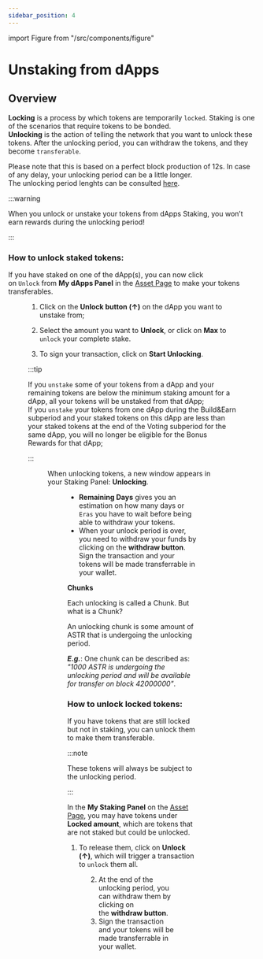 ```yaml
---
sidebar_position: 4
---
```


import Figure from "/src/components/figure"

# Unstaking from dApps

## Overview

**Locking** is a process by which tokens are temporarily `locked`. Staking is one of the scenarios that require tokens to be bonded.  
**Unlocking** is the action of telling the network that you want to unlock these tokens. After the unlocking period, you can withdraw the tokens, and they become `transferable`.  

Please note that this is based on a perfect block production of 12s. In case of any delay, your unlocking period can be a little longer.  
The unlocking period lenghts can be consulted [here](/docs/use/dapp-staking/for-stakers/#parameters). 

:::warning

When you unlock or unstake your tokens from dApps Staking, you won’t earn rewards during the unlocking period!

:::

### How to unlock staked tokens:

If you have staked on one of the dApp(s), you can now click on `Unlock` from **My dApps Panel** in the [Asset Page](https://portal.astar.network/astar/assets) to make your tokens transferables.

<Figure src={require('/docs/use/dapp-staking/for-stakers/img/MydApps_Panel_1.png').default } width="100%" /> 

1) Click on the **Unlock button (↑)** on the dApp you want to unstake from;

2) Select the amount you want to **Unlock**, or click on **Max** to `unlock` your complete stake. 

3) To sign your transaction, click on **Start Unlocking**.

:::tip

If you `unstake` some of your tokens from a dApp and your remaining tokens are below the minimum staking amount for a dApp, all your tokens will be unstaked from that dApp;  
If you `unstake` your tokens from one dApp during the Build&Earn subperiod and your staked tokens on this dApp are less than your staked tokens at the end of the Voting subperiod for the same dApp, you will no longer be eligible for the Bonus Rewards for that dApp;

:::

<Figure src={require('/docs/use/dapp-staking/for-stakers/img/Unbonding_2.png').default } width="100%" /> 

When unlocking tokens, a new window appears in your Staking Panel: **Unlocking**.

<Figure src={require('/docs/use/dapp-staking/for-stakers/img/Unbonding_1.png').default } width="100%" /> 

- **Remaining Days** gives you an estimation on how many days or `Eras` you have to wait before being able to withdraw your tokens.
- When your unlock period is over, you need to withdraw your funds by clicking on the **withdraw button**. Sign the transaction and your tokens will be made transferrable in your wallet.

**Chunks**

Each unlocking is called a Chunk. But what is a Chunk? 

An unlocking chunk is some amount of ASTR that is undergoing the unlocking period. 

***E.g.***: One chunk can be described as: *"1000 ASTR is undergoing the unlocking period and will be available for transfer on block 42000000"*.

### How to unlock locked tokens:

If you have tokens that are still locked but not in staking, you can unlock them to make them transferable. 

:::note 

These tokens will always be subject to the unlocking period.

:::

In the **My Staking Panel** on the [Asset Page](https://portal.astar.network/astar/assets), you may have tokens under **Locked amount**, which are tokens that are not staked but could be unlocked. 

1) To release them, click on **Unlock (↑)**, which will trigger a transaction to `unlock` them all.

<Figure src={require('/docs/use/dapp-staking/for-stakers/img/Staking_Panel_1.png').default } width="100%" /> 

2) At the end of the unlocking period, you can withdraw them by clicking on the **withdraw button**.
3) Sign the transaction and your tokens will be made transferrable in your wallet.
